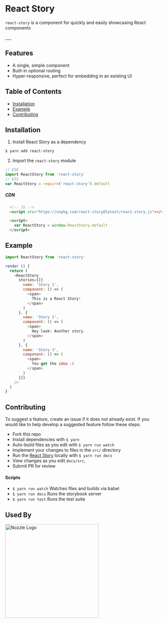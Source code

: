 # React Story
`react-story` is a component for quickly and easily showcasing React components


<a href="https://travis-ci.org/tannerlinsley/react-story" target="\_parent">
  <img alt="" src="https://travis-ci.org/tannerlinsley/react-story.svg?branch=master" />
</a>
<a href="https://npmjs.com/package/react-story" target="\_parent">
  <img alt="" src="https://img.shields.io/npm/dm/react-story.svg" />
</a>
<a href="https://react-chat-signup.herokuapp.com/" target="\_parent">
  <img alt="" src="https://img.shields.io/badge/slack-react--chat-blue.svg" />
</a>
<a href="https://github.com/tannerlinsley/react-story" target="\_parent">
  <img alt="" src="https://img.shields.io/github/stars/tannerlinsley/react-story.svg?style=social&label=Star" />
</a>
<a href="https://twitter.com/tannerlinsley" target="\_parent">
  <img alt="" src="https://img.shields.io/twitter/follow/tannerlinsley.svg?style=social&label=Follow" />
</a>
<a href="https://cash.me/$tannerlinsley" target="\_parent">
  <img alt="" src="https://img.shields.io/badge/%24-Donate-brightgreen.svg" />
</a>

## Features
- A single, simple component
- Built-in optional routing
- Hyper-responsive, perfect for embedding in an existing UI

<!-- ## Demos and examples -->
<!-- - <a href="http://codepen.io/tannerlinsley/pen/QpeZBa?editors=0010" target="\_blank">Codepen</a>
- <a href="http://react-story.js.org/?selectedKind=2.%20Demos&selectedStory=Client-side%20Data&full=0&down=0&left=1&panelRight=0&downPanel=kadirahq%2Fstorybook-addon-actions%2Factions-panel" target="\_parent">Storybook</a> -->

## Table of Contents
- [Installation](#installation)
- [Example](#example)
- [Contributing](#contributing)

## Installation
1. Install React Story as a dependency
```bash
$ yarn add react-story
```
2. Import the `react-story` module
```javascript
// ES6
import ReactStory from 'react-story'
// ES5
var ReactStory = require('react-story').default
```
##### CDN
```html
  <!-- JS -->
  <script src="https://unpkg.com/react-story@latest/react-story.js"></script>

  <script>
    var ReactStory = window.ReactStory.default
  </script>
```


## Example
```javascript
import ReactStory from 'react-story'

render () {
  return (
    <ReactStory
      stories={[{
        name: 'Story 1',
        component: () => (
          <span>
            This is a React Story!
          </span>
        )
      }, {
        name: 'Story 2',
        component: () => (
          <span>
            Hey look! Another story.
          </span>
        )
      }, {
        name: 'Story 3',
        component: () => (
          <span>
            You get the idea :)
          </span>
        )
      }]}
    />
  )
}
```


## Contributing
To suggest a feature, create an issue if it does not already exist.
If you would like to help develop a suggested feature follow these steps:

- Fork this repo
- Install dependencies with `$ yarn`
- Auto-build files as you edit with `$ yarn run watch`
- Implement your changes to files in the `src/` directory
- Run the <a href="https://github.com/tannerlinsley/react-story">React Story</a> locally with `$ yarn run docs`
- View changes as you edit `docs/src`,
- Submit PR for review

#### Scripts

- `$ yarn run watch` Watches files and builds via babel
- `$ yarn run docs` Runs the storybook server
- `$ yarn run test` Runs the test suite

## Used By

<a href='https://nozzle.io' target="\_parent">
  <img src='https://nozzle.io/img/logo-blue.png' alt='Nozzle Logo' style='width:300px;'/>
</a>
